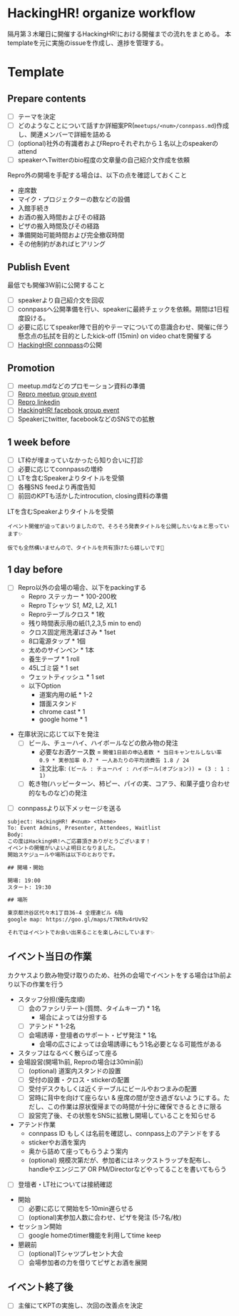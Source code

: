 # HackingHR! organize workflow

隔月第３木曜日に開催するHackingHR!における開催までの流れをまとめる。
本templateを元に実施のissueを作成し、進捗を管理する。

# Template

## Prepare contents

- [ ] テーマを決定
- [ ] どのようなことについて話すか詳細案PR(`meetups/<num>/connpass.md`)作成し、関連メンバーで詳細を詰める
- [ ] (optional)社外の有識者およびReproそれぞれから１名以上のspeakerのattend
- [ ] speakerへTwitterのbio程度の文章量の自己紹介文作成を依頼

Repro外の開場を手配する場合は、以下の点を確認しておくこと

- 座席数
- マイク・プロジェクターの数などの設備
- 入館手続き
- お酒の搬入時間およびその経路
- ピザの搬入時間及びその経路
- 準備開始可能時間および完全撤収時間
- その他制約があればヒアリング

## Publish Event

最低でも開催3W前に公開すること

- [ ] speakerより自己紹介文を回収
- [ ] connpassへ公開準備を行い、speakerに最終チェックを依頼。期間は1日程度設ける。
- [ ] 必要に応じてspeaker陣で目的やテーマについての意識合わせ、開催に伴う懸念点の払拭を目的としたkick-off (15min) on video chatを開催する
- [ ] [HackingHR! connpass](https://hacking-hr.connpass.com/)の公開

## Promotion

- [ ] meetup.mdなどのプロモーション資料の準備
- [ ] [Repro meetup group event](https://www.meetup.com/reproio/)
- [ ] [Repro linkedin](https://www.linkedin.com/company/repro-inc-/)
- [ ] [HackingHR! facebook group event](https://www.facebook.com/groups/hackinghr/events/)
- [ ] Speakerにtwitter, facebookなどのSNSでの拡散

## 1 week before

- [ ] LT枠が埋まっていなかったら知り合いに打診
- [ ] 必要に応じてconnpassの増枠
- [ ] LTを含むSpeakerよりタイトルを受領
- [ ] 各種SNS feedより再度告知
- [ ] 前回のKPTも活かしたintrocution, closing資料の準備

LTを含むSpeakerよりタイトルを受領

```
イベント開催が迫ってまいりましたので、そろそろ発表タイトルを公開したいなぁと思っています✨

仮でも全然構いませんので、タイトルを共有頂けたら嬉しいです🙏
```


## 1 day before

- [ ] Repro以外の会場の場合、以下をpackingする
    - Repro ステッカー * 100-200枚
    - Repro Tシャツ S*1, M*2, L*2, XL*1
    - Reproテーブルクロス * 1枚
    - 残り時間表示用の紙(1,2,3,5 min to end)
    - クロス固定用洗濯ばさみ * 1set
    - 8口電源タップ * 1個
    - 太めのサインペン * 1本
    - 養生テープ * 1 roll
    - 45Lゴミ袋 * 1 set
    - ウェットティッシュ * 1 set
    - 以下Option
        - 道案内用の紙 * 1-2
        - 譜面スタンド
        - chrome cast * 1
        - google home * 1
- 在庫状況に応じて以下を発注
    - [ ] ビール、チューハイ、ハイボールなどの飲み物の発注
      - 必要なお酒ケース数 = `開催1日前の申込者数 * 当日キャンセルしない率 0.9 * 実参加率 0.7 * 一人あたりの平均消費缶 1.8 / 24`
      - 注文比率: `(ビール : チューハイ : ハイボール(オプション)) = (3 : 1 : 1)`
    - [ ] 乾き物(ハッピーターン、柿ピー、パイの実、コアラ、和菓子盛り合わせ的なものなど)の発注
- [ ] connpassより以下メッセージを送る

```txt
subject: HackingHR! #<num> <theme>
To: Event Admins, Presenter, Attendees, Waitlist
Body:
この度はHackingHR!へご応募頂きありがとうございます！
イベントの開催がいよいよ明日となりました。
開始スケジュールや場所は以下のとおりです。

## 開場・開始

開場: 19:00
スタート: 19:30

## 場所

東京都渋谷区代々木1丁目36-4 全理連ビル 6階
google map: https://goo.gl/maps/t7NtRv4rUv92

それではイベントでお会い出来ることを楽しみにしています✨
```

## イベント当日の作業


カクヤスより飲み物受け取りのため、社外の会場でイベントをする場合は1h前より以下の作業を行う

- スタッフ分担(優先度順)
    - [ ] 会のファシリテート(質問、タイムキープ) * 1名
        - 場合によっては分担する
    - [ ] アテンド * 1-2名
    - [ ] 会場誘導・登壇者のサポート・ピザ発注 * 1名
        - 会場の広さによっては会場誘導にもう1名必要となる可能性がある
- スタッフはなるべく散らばって座る
- 会場設営(開場1h前, Reproの場合は30min前)
    - [ ] (optional) 道案内スタンドの設置
    - [ ] 受付の設置・クロス・stickerの配置
    - [ ] 受付デスクもしくは近くテーブルにビールやおつまみの配置
    - [ ] 営時に背中を向けて座らない & 座席の間が空き過ぎないようにする。ただし、この作業は原状復帰までの時間が十分に確保できるときに限る
    - [ ] 設営完了後、その状態をSNSに拡散し開場していることを知らせる
- アテンド作業
    - connpass ID もしくは名前を確認し、connpass上のアテンドをする
    - stickerやお酒を案内
    - 奥から詰めて座ってもらうよう案内
    - (optional) 規模次第だが、参加者にはネックストラップを配布し、handleやエンジニア OR PM/Directorなどやってることを書いてもらう
- [ ] 登壇者・LT社については接続確認
- 開始
    - [ ] 必要に応じて開始を5-10min遅らせる
    - [ ] (optional)実参加人数に合わせ、ピザを発注 (5-7名/枚)
- セッション開始
    - [ ] google homeのtimer機能を利用してtime keep
- 懇親前
    - [ ] (optional)Tシャツプレセント大会
    - [ ] 会場参加者の力を借りてピザとお酒を展開

## イベント終了後

- [ ] 主催にてKPTの実施し、次回の改善点を決定
